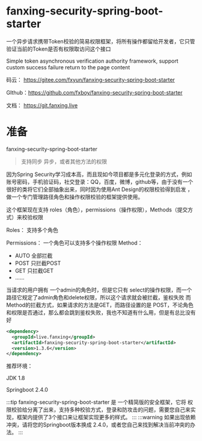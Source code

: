 # fanxing-security-spring-boot-starter

一个异步请求携带Token校验的简易权限框架，将所有操作都留给开发者，它只管验证当前的Token是否有权限取访问这个接口

Simple token asynchronous verification authority framework, support custom success failure return to the page content

码云： https://gitee.com/fxyun/fanxing-security-spring-boot-starter

GIthub：https://github.com/fxboy/fanxing-security-spring-boot-starter


文档： https://git.fanxing.live



# 准备 
fanxing-security-spring-boot-starter
> 支持同步 异步，或者其他方法的权限

因为Spring Security学习成本高，而且现如今项目都是多元化登录的方式，例如账号密码，手机验证码，社交登录：QQ，百度，微博，github等，由于没有一个很好的类将它们全部抽象出来，同时因为使用Ant Design的权限校验得到启发
，做一个专门管理路径角色和操作权限校验的框架提供使用。

这个框架现在支持 roles（角色），permissions（操作权限），Methods（提交方式）来校验权限

Roles： 支持多个角色

Permissions： 一个角色可以支持多个操作权限
Method： 
- AUTO 全部拦截
- POST 只拦截POST
- GET 只拦截GET
- ......

当请求的用户拥有 一个admin的角色时，但是它只有 select的操作权限，而一个路径它规定了admin角色和delete权限，所以这个请求就会被拦截，鉴权失败
而Method的拦截方式，如果请求的方法是GET，而路径设置的是 POST，不论角色和权限是否通过，那么都会跳到鉴权失败，我也不知道有什么用，但是有总比没有好

```xml
<dependency>
  <groupId>live.fanxing</groupId>
  <artifactId>fanxing-security-spring-boot-starter</artifactId>
  <version>1.3.6</version>
</dependency>
```



推荐环境：

JDK 1.8
	
Springboot 2.4.0


:::tip
fanxing-security-spring-boot-starter 是 一个精简版的安全框架，它将 权限校验给分离了出来，支持多种校验方式，登录和防攻击的问题，需要您自己来实现，框架内提供了3个接口来让框架实现更多的样式。
:::
:::warning
如果出现依赖冲突，请将您的Springboot版本换成 2.4.0，或者您自己来找到解决当前冲突的办法。
:::

